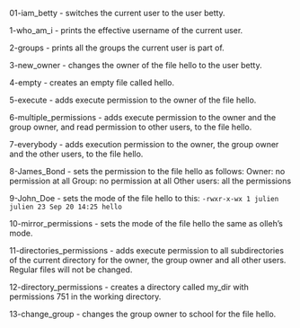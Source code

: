 01-iam_betty - switches the current user to the user betty.

1-who_am_i -  prints the effective username of the current user.

2-groups -  prints all the groups the current user is part of.

3-new_owner - changes the owner of the file hello to the user betty.

4-empty - creates an empty file called hello.

5-execute -  adds execute permission to the owner of the file hello.

6-multiple_permissions - adds execute permission to the owner and the group owner, and read permission to other users, to the file hello.

7-everybody - adds execution permission to the owner, the group owner and the other users, to the file hello.

8-James_Bond - sets the permission to the file hello as follows:	Owner: no permission at all
	Group: no permission at all
	Other users: all the permissions

9-John_Doe - sets the mode of the file hello to this:
	```-rwxr-x-wx 1 julien julien 23 Sep 20 14:25 hello```

10-mirror_permissions -  sets the mode of the file hello the same as olleh’s mode.

11-directories_permissions -  adds execute permission to all subdirectories of the current directory for the owner, the group owner and all other users. Regular files will not be changed.

12-directory_permissions -  creates a directory called my_dir with permissions 751 in the working directory.

13-change_group - changes the group owner to school for the file hello.

